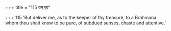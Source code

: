 +++
title = "115 यम् एव"

+++
115	'But deliver me, as to the keeper of thy treasure, to a Brahmana whom thou shalt know to be pure, of subdued senses, chaste and attentive.'